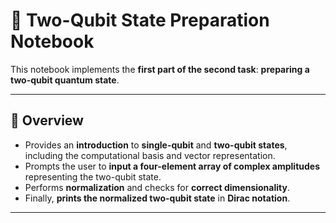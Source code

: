 # 🧠 Two-Qubit State Preparation Notebook

This notebook implements the **first part of the second task**: **preparing a two-qubit quantum state**.

---

## 📖 Overview

- Provides an **introduction** to **single-qubit** and **two-qubit states**, including the computational basis and vector representation.  
- Prompts the user to **input a four-element array of complex amplitudes** representing the two-qubit state.  
- Performs **normalization** and checks for **correct dimensionality**.  
- Finally, **prints the normalized two-qubit state** in **Dirac notation**.

---
